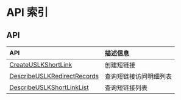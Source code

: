 # API 索引

## API

| API | 描述信息 |
|:---|:---|
|[CreateUSLKShortLink](api/uslk-api/create_uslk_short_link)|创建短链接|
|[DescribeUSLKRedirectRecords](api/uslk-api/describe_uslk_redirect_records)|查询短链接访问明细列表|
|[DescribeUSLKShortLinkList](api/uslk-api/describe_uslk_short_link_list)|查询短链接列表|
